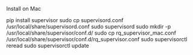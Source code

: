 Install on Mac

pip install supervisor
sudo cp supervisord.conf /usr/local/share/supervisord.conf
sudo supervisord
sudo mkdir -p /usr/local/share/supervisor/conf.d/
sudo cp rq_supervisor_mac.conf /usr/local/share/supervisor/conf.d/rq_supervisor.conf
sudo supervisorctl reread
sudo supervisorctl update
